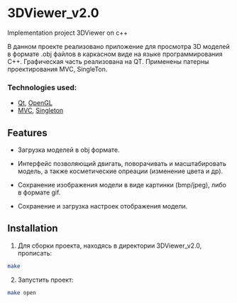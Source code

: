 # 3DViewer_v2.0
Implementation project 3DViewer on c++

В данном проекте реализовано приложение для просмотра 3D моделей в формате .obj файлов в каркасном виде на языке программирования С++.
Графическая часть реализована на QT. Применены патерны проектирования MVC, SingleTon.

### Technologies used:
* [Qt](https://www.qt.io/), [OpenGL](https://www.opengl.org/)
* [MVC](https://m.wikipedia.org/wiki/Model–view–controller), [Singleton](https://m.wikipedia.org/wiki/Singleton_pattern)

## Features

- Загрузка моделей в obj формате.

- Интерфейс позволяющий двигать, поворачивать и масштабировать модель, а также косметические опреации (изменение цвета и др).

- Сохранение изображения модели в виде картинки (bmp/jpeg), либо в формате gif.

- Сохранение и загрузка настроек отображения модели.

## Installation

1. Для cборки проекта, находясь в директории 3DViewer_v2.0, прописать:
```sh
make
```
2. Запустить проект:
```sh
make open
```

  
